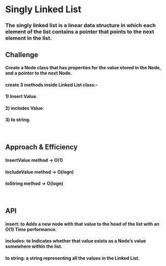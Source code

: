 # Singly Linked List
<!-- Short summary or background information -->
### The singly linked list is a linear data structure in which each element of the list contains a pointer that points to the next element in the list.

## Challenge
<!-- Description of the challenge -->

#### Create a **Node** class that has properties for the value stored in the Node, and a pointer to the next Node.
#### create 3 methods inside Linked List class:-
#### 1) Insert Value.
#### 2) includes Value.
#### 3) to string.

<br>

## Approach & Efficiency
<!-- What approach did you take? Why? What is the Big O space/time for this approach? -->
#### InsertValue method -> O(1)
#### IncludeValue method -> O(logn)
#### toString method -> O(logn)

<br>

## API
<!-- Description of each method publicly available to your Linked List -->
#### insert: to Adds a new node with that value to the head of the list with an O(1) Time performance.
#### includes: to Indicates whether that value exists as a Node’s value somewhere within the list.
#### to string:  a string representing all the values in the Linked List.
